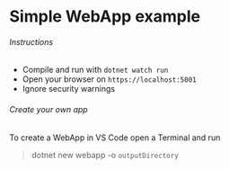 # Simple WebApp example

###### Instructions
- Compile and run with `dotnet watch run`
- Open your browser on `https://localhost:5001`
 - Ignore security warnings

###### Create your own app
To create a WebApp in VS Code open a Terminal and run
> dotnet new webapp -o `outputDirectory`

